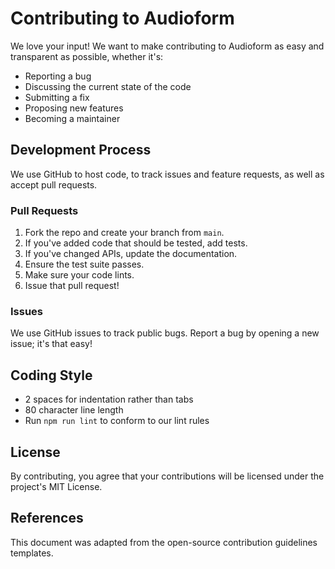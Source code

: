 # Contributing to Audioform

We love your input! We want to make contributing to Audioform as easy and transparent as possible, whether it's:

- Reporting a bug
- Discussing the current state of the code
- Submitting a fix
- Proposing new features
- Becoming a maintainer

## Development Process

We use GitHub to host code, to track issues and feature requests, as well as accept pull requests.

### Pull Requests

1. Fork the repo and create your branch from `main`.
2. If you've added code that should be tested, add tests.
3. If you've changed APIs, update the documentation.
4. Ensure the test suite passes.
5. Make sure your code lints.
6. Issue that pull request!

### Issues

We use GitHub issues to track public bugs. Report a bug by opening a new issue; it's that easy!

## Coding Style

* 2 spaces for indentation rather than tabs
* 80 character line length
* Run `npm run lint` to conform to our lint rules

## License

By contributing, you agree that your contributions will be licensed under the project's MIT License.

## References

This document was adapted from the open-source contribution guidelines templates.
